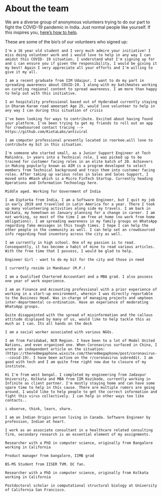 # About the team

We are a diverse group of anonymous volunteers trying to do our part to fight the COVID-19 pandemic in India. Just normal people like yourself. If this inspires you, [here’s how to help](https://docs.google.com/document/d/1GLNnpri3W2D4g8LNaJ88XpedSRVUH4t97KV5WfCy6UI/edit#heading=h.746scs8zkt9w).  


These are some of the bio’s of our volunteers who signed up:   


`I'm a 16 year old student and I very much admire your initiative! I miss doing volunteer work and i would love to help in any way I can amidst this COVID- 19 situation. I understand what I'm signing up for and i can ensure you if given the responsibility, I would be giving it my best! Again I very appreciate all your efforts and I'm willing to give it my all.`

`I am a recent graduate from IIM Udaipur. I want to do my part in spreading awareness about COVID-19. I along with my batchmates working on curating regional content to spread awareness. I am more than happy to help out with this initiative.`

`I an hospitality professional based out of Hyderabad currently staying in Dharam Karam road ameerpet Age 25, would love volunteer to help in any way I can during this situation of crisis`

`I've been looking for ways to contribute. Excited about having found your platform. I've been trying to get my friends to roll out an app for crowdsourced contact tracing --> https://github.com/KiotaLabs/antiviral`

`I am computer professional presently located in roorkee.will love to contribute my bit in this situation.`

`I'm someone who started small, as a Junior Support Engineer at Tech Mahindra. 1+ years into a Technical role, I was picked up to be trained for customer facing roles in an elite batch of 20. Achievers in Making popularly known as AIM is a program developed to select members from Technical background and train them into customer facing roles. After taking up various roles in Sales and Sales Support, I moved onto #Kash which is a Micro FinTech Startup. Currently heading Operations and Information Technology here.`

`Middle aged. Working for Government of India`

`I am Diptarka from India. I am a Software Engineer, but I quit my job in early 2019 and travelled in Latin America for a year. There I took up many volunteering activities along side my travels. I am back in Kolkata, my hometown on January planning for a change in career. I am not working, so most of the time I am free at home (no work from home obligations). I am spreading awareness in my family groups on WhatsApp regarding fake messages in this tough times. I hope I can help the other people in the community as well. I can help set an crowdsourced info regarding food inventory across the city as well.`

`I am currently in high school. One of my passion is to read. Consequently, it has become a habit of mine to read various articles. With the free time that I possess, I would be glad to help.`

`Engineer Girl - want to do my bit for the city and those in need`

`I currently reside in Mandsaur (M.P.)`

`I am a Qualified Chartered Accountant and a MBA grad. I also possess one year of work experience.`

`I am an Finance and Accounting professional with a prior experience of working in a start-up environment, wherein I was directly reportable to the Business Head. Was in-charge of managing projects and umpteen inter-departmental co-ordination. Have an experience of moderating WhatsApp groups.`

`Quite disappointed with the spread of misinformation and the callous attitude displayed by many of us, would like to help tackle this as much as I can. Its all hands on the deck`

`I am a social worker associated with various NGOs.`

 `I am from Faridabad, NCR Region. I have been to a lot of Model United Nations, and even organised one. When Coronavirus surfaced in China, I wrote an independent article on the situation:(https://theredmegaphone.wixsite.com/theredmegaphone/post/coronavirus---covid-19). I have been active on the r/coronavirus subreddit. I am good with tech and I am quite free right now due to closure of my institute.`

`Hi I'm from west bengal. I completed my engineering from Jadavpur University, Kolkata and MBA from IIM Kozikode, currently working in Infinite as client partner. I'm mostly staying home and can have some spare time to help in this cause. There are multiple rumors are going around, I would like to help people to get the correct information and fight this virus collectively. I can help in other ways too like contacts..`

`i observe, think, learn, share.`

`I am an Indian Origin person living in Canada. Software Engineer by profession, Indian at heart.`

`I work as an associate consultant in a healthcare related consulting firm, secondary research is an essential element of my assignments.`

`Researcher with a PhD in computer science, originally from Bangalore working in California`

`Product manager from bangalore, IIMB grad`

`BS-MS Student from IISER TVM. DC fan.` 

`Researcher with a PhD in computer science, originally from Kolkata working in California`

`Postdoctoral scholar in computational structural biology at University of California San Francisco.`

